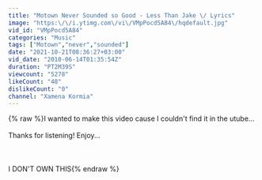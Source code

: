 ```yaml
---
title: "Motown Never Sounded so Good - Less Than Jake \/ Lyrics"
image: "https:\/\/i.ytimg.com\/vi\/VMpPocd5A84\/hqdefault.jpg"
vid_id: "VMpPocd5A84"
categories: "Music"
tags: ["Motown","never","sounded"]
date: "2021-10-21T08:36:27+03:00"
vid_date: "2010-06-14T01:35:54Z"
duration: "PT2M39S"
viewcount: "5278"
likeCount: "48"
dislikeCount: "0"
channel: "Xamena Kormia"
---
```

{% raw %}I wanted to make this video cause I couldn't find it in the utube... <br /><br />Thanks for listening! Enjoy...<br /><br /><br /><br />I DON'T OWN THIS{% endraw %}
